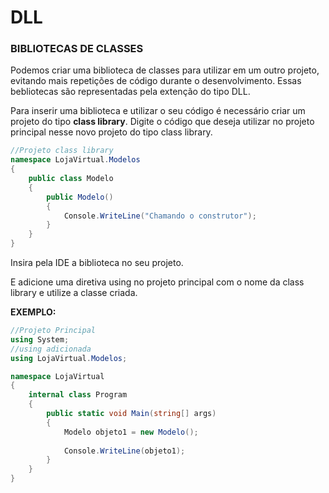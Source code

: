 # DLL

### BIBLIOTECAS DE CLASSES

Podemos criar uma biblioteca de classes para utilizar em um outro projeto, evitando mais repetições de código durante o desenvolvimento. Essas bebliotecas são representadas pela extenção do tipo DLL.

Para inserir uma biblioteca e utilizar o seu código é necessário criar um projeto do tipo **class library**.  Digite o código que deseja utilizar no projeto principal nesse novo projeto do tipo class library.

```csharp
//Projeto class library
namespace LojaVirtual.Modelos
{
    public class Modelo
    {
        public Modelo()
        {
            Console.WriteLine("Chamando o construtor");
        }
    }
}
```

Insira pela IDE a biblioteca no seu projeto.

E adicione uma diretiva using no projeto principal com o nome da class library e utilize a classe criada.

**EXEMPLO:**

```csharp
//Projeto Principal
using System;
//using adicionada
using LojaVirtual.Modelos;

namespace LojaVirtual
{
    internal class Program
    {
        public static void Main(string[] args)
        {
            Modelo objeto1 = new Modelo();
            
            Console.WriteLine(objeto1);
        }
    }
}

```